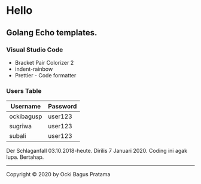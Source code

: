 # Hello

## Golang Echo templates.

### Visual Studio Code

- Bracket Pair Colorizer 2
- indent-rainbow
- Prettier - Code formatter

### Users Table

| Username | Password |
| --- | --- |
| ockibagusp | user123 |
| sugriwa | user123 |
| subali | user123 |

Der Schlaganfall 03.10.2018-heute. Dirilis 7 Januari 2020. Coding ini agak lupa. Bertahap.

---

Copyright © 2020 by Ocki Bagus Pratama
